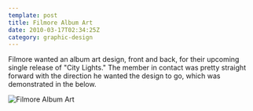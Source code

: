 ```yaml
---
template: post
title: Filmore Album Art
date: 2010-03-17T02:34:25Z
category: graphic-design
---
```

Filmore wanted an album art design, front and back, for their upcoming single release of "City Lights." The member in contact was pretty straight forward with the direction he wanted the design to go, which was demonstrated in the below.

![Filmore Album Art](https://cdn.fay.io/images/2010/filmore-album-art-design.jpg)